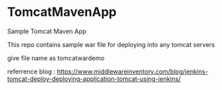 # TomcatMavenApp
Sample Tomcat Maven App


This repo contains sample war file for deploying into any tomcat servers 

give file name as tomcatwardemo

referrence blog : https://www.middlewareinventory.com/blog/jenkins-tomcat-deploy-deploying-application-tomcat-using-jenkins/
